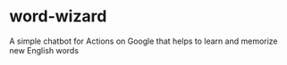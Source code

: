 # word-wizard
A simple chatbot for Actions on Google that helps to learn and memorize new English words
